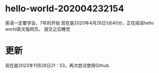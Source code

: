 # hello-world-202004232154
英语一定要学会，7年的开始
现在是2020年4月26日1点40分，正在阅读hello world英文版网页。
提交之后睡觉

# 更新
现在是2022年11月28日21：53，再次尝试使用Github.
